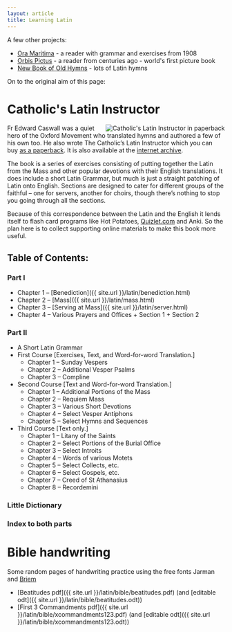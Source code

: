 ```yaml
---
layout: article
title: Learning Latin
---
```


A few other projects:

* [Ora Maritima](http://www.brandt.id.au/oramaritima) - a reader with grammar and exercises from 1908
* [Orbis Pictus](http://www.brandt.id.au/orbispictus) - a reader from centuries ago - world's first picture book
* [New Book of Old Hymns](http://www.brandt.id.au/newbookoldhymns) - lots of Latin hymns

On to the original aim of this page:

Catholic's Latin Instructor
===========================

<a href="http://www.lulu.com/shop/edward-caswall/the-catholics-latin-instructor/paperback/product-18844755.html"><img src="{{ site.url }}/images/clicover.jpg" align="right" alt="Catholic's Latin Instructor in paperback" class="align-right"></a>

Fr Edward Caswall was a quiet hero of the Oxford Movement who translated hymns and authored a few of his own too. He also wrote The Catholic’s Latin Instructor which you can buy [as a paperback](http://www.lulu.com/shop/edward-caswall/the-catholics-latin-instructor/paperback/product-18844755.html). It is also available at the [internet archive](http://archive.org/details/thecatholicslati00caswuoft).

The book is a series of exercises consisting of putting together the Latin from the Mass and other popular devotions with their English translations. It does include a short Latin Grammar, but much is just a straight patching of Latin onto English. Sections are designed to cater for different groups of the faithful – one for servers, another for choirs, though there’s nothing to stop you going through all the sections.

Because of this correspondence between the Latin and the English it lends itself to flash card programs like Hot Potatoes, [Quizlet.com](https://quizlet.com/Brandts/folders/catholics-latin-instructor) and Anki. So the plan here is to collect supporting online materials to make this book more useful.

Table of Contents:
------------------

### Part I

* Chapter 1 – [Benediction]({{ site.url }}/latin/benediction.html)
* Chapter 2 – [Mass]({{ site.url }}/latin/mass.html)
* Chapter 3 – [Serving at Mass]({{ site.url }}/latin/server.html)
* Chapter 4 – Various Prayers and Offices
       + Section 1
       + Section 2

### Part II

* A Short Latin Grammar
* First Course [Exercises, Text, and Word-for-word Translation.]
    + Chapter 1 – Sunday Vespers
    + Chapter 2 – Additional Vesper Psalms
    + Chapter 3 – Compline
* Second Course [Text and Word-for-word Translation.]
    + Chapter 1 – Additional Portions of the Mass
    + Chapter 2 – Requiem Mass
    + Chapter 3 – Various Short Devotions
    + Chapter 4 – Select Vesper Antiphons
    + Chapter 5 – Select Hymns and Sequences
* Third Course [Text only.]
    + Chapter 1 – Litany of the Saints
    + Chapter 2 – Select Portions of the Burial Office
    + Chapter 3 – Select Introits
    + Chapter 4 – Words of various Motets
    + Chapter 5 – Select Collects, etc.
    + Chapter 6 – Select Gospels, etc.
    + Chapter 7 – Creed of St Athanasius
    + Chapter 8 – Recordemini

### Little Dictionary

### Index to both parts


# Bible handwriting

Some random pages of handwriting practice using the free fonts Jarman and [Briem](http://briem.net)

  + [Beatitudes pdf]({{ site.url }}/latin/bible/beatitudes.pdf) (and [editable odt]({{ site.url }}/latin/bible/beatitudes.odt))
  + [First 3 Commandments pdf]({{ site.url }}/latin/bible/xcommandments123.pdf) (and [editable odt]({{ site.url }}/latin/bible/xcommandments123.odt))


